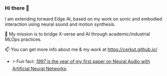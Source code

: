 ### Hi there 👋

I am extending torward Edge AI, based on my work on sonic and embodied interaction using neural sound and motion synthesis. 

🔭 My mission is to bridge X-verse and AI through academic/industrial MLOps practices.

📫 You can get more info about me & my work at https://cerkut.github.io/

- ⚡ Fun fact: [*1997* is the year of my first paper on Neural Audio with Artificial Neural Networks](https://www.researchgate.net/publication/2543549_Calibration_Of_Physical_Models_Using_Artificial_Neural_Networks_With_Application_To_Plucked_String_Instruments/citations).

<!--
**cerkut/cerkut** is a ✨ _special_ ✨ repository because its `README.md` (this file) appears on your GitHub profile.

Here are some ideas to get you started:

- 🔭 I’m currently working on ...
- 🌱 I’m currently learning ...
- 👯 I’m looking to collaborate on ...
- 🤔 I’m looking for help with ...
- 💬 Ask me about ...
- 📫 How to reach me: ...
- 😄 Pronouns: ...
- ⚡ Fun fact: ...
-->
